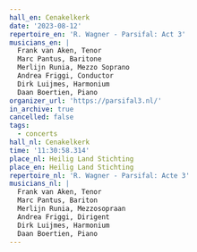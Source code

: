 ```yaml
---
hall_en: Cenakelkerk
date: '2023-08-12'
repertoire_en: 'R. Wagner - Parsifal: Act 3'
musicians_en: |
  Frank van Aken, Tenor
  Marc Pantus, Baritone
  Merlijn Runia, Mezzo Soprano
  Andrea Friggi, Conductor
  Dirk Luijmes, Harmonium
  Daan Boertien, Piano
organizer_url: 'https://parsifal3.nl/'
in_archive: true
cancelled: false
tags:
  - concerts
hall_nl: Cenakelkerk
time: '11:30:58.314'
place_nl: Heilig Land Stichting
place_en: Heilig Land Stichting
repertoire_nl: 'R. Wagner - Parsifal: Acte 3'
musicians_nl: |
  Frank van Aken, Tenor
  Marc Pantus, Bariton
  Merlijn Runia, Mezzosopraan
  Andrea Friggi, Dirigent
  Dirk Luijmes, Harmonium
  Daan Boertien, Piano
---
```


